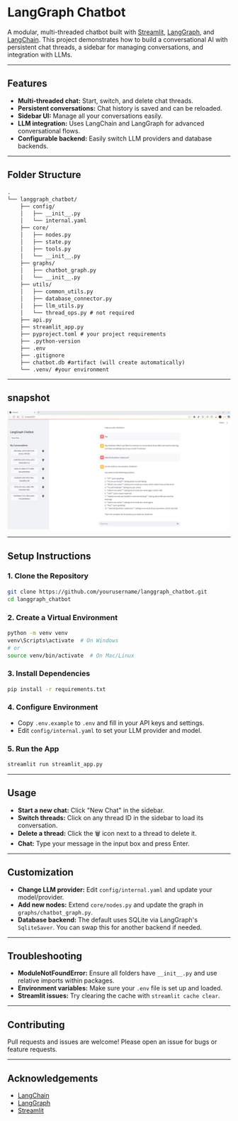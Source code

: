 # LangGraph Chatbot

A modular, multi-threaded chatbot built with [Streamlit](https://streamlit.io/), [LangGraph](https://github.com/langchain-ai/langgraph), and [LangChain](https://github.com/langchain-ai/langchain). This project demonstrates how to build a conversational AI with persistent chat threads, a sidebar for managing conversations, and integration with LLMs.

---

## Features

- **Multi-threaded chat:** Start, switch, and delete chat threads.
- **Persistent conversations:** Chat history is saved and can be reloaded.
- **Sidebar UI:** Manage all your conversations easily.
- **LLM integration:** Uses LangChain and LangGraph for advanced conversational flows.
- **Configurable backend:** Easily switch LLM providers and database backends.

---

## Folder Structure

```
.
└── langgraph_chatbot/
    ├── config/
    │   ├── __init__.py
    │   └── internal.yaml
    ├── core/
    │   ├── nodes.py
    │   ├── state.py
    │   ├── tools.py
    │   └── __init__.py
    ├── graphs/
    │   ├── chatbot_graph.py
    │   └── __init__.py
    ├── utils/
    │   ├── common_utils.py
    │   ├── database_connector.py
    │   ├── llm_utils.py
    │   └── thread_ops.py # not required
    ├── api.py
    ├── streamlit_app.py
    ├── pyproject.toml # your project requirements
    ├── .python-version
    ├── .env
    ├── .gitignore
    ├── chatbot.db #artifact (will create automatically) 
    └── .venv/ #your environment
```

---
## snapshot
![Architecture Diagram](https://github.com/shubhamchau222/Langgraph_chatbot/blob/main/Images/chatbot.png)

---

## Setup Instructions

### 1. Clone the Repository

```bash
git clone https://github.com/yourusername/langgraph_chatbot.git
cd langgraph_chatbot
```

### 2. Create a Virtual Environment

```bash
python -m venv venv
venv\Scripts\activate  # On Windows
# or
source venv/bin/activate  # On Mac/Linux
```

### 3. Install Dependencies

```bash
pip install -r requirements.txt
```

### 4. Configure Environment

- Copy `.env.example` to `.env` and fill in your API keys and settings.
- Edit `config/internal.yaml` to set your LLM provider and model.

### 5. Run the App

```bash
streamlit run streamlit_app.py
```

---

## Usage

- **Start a new chat:** Click "New Chat" in the sidebar.
- **Switch threads:** Click on any thread ID in the sidebar to load its conversation.
- **Delete a thread:** Click the 🗑️ icon next to a thread to delete it.
- **Chat:** Type your message in the input box and press Enter.

---

## Customization

- **Change LLM provider:** Edit `config/internal.yaml` and update your model/provider.
- **Add new nodes:** Extend `core/nodes.py` and update the graph in `graphs/chatbot_graph.py`.
- **Database backend:** The default uses SQLite via LangGraph's `SqliteSaver`. You can swap this for another backend if needed.

---

## Troubleshooting

- **ModuleNotFoundError:** Ensure all folders have `__init__.py` and use relative imports within packages.
- **Environment variables:** Make sure your `.env` file is set up and loaded.
- **Streamlit issues:** Try clearing the cache with `streamlit cache clear`.

---

## Contributing

Pull requests and issues are welcome! Please open an issue for bugs or feature requests.

---

## Acknowledgements

- [LangChain](https://github.com/langchain-ai/langchain)
- [LangGraph](https://github.com/langchain-ai/langgraph)
- [Streamlit](https://streamlit.io/)